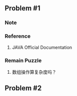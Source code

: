 ## Problem #1

### Note



### Reference 

1. JAVA Official Documentation



### Remain Puzzle

1. 数组操作算复杂度吗？

## Problem #2

